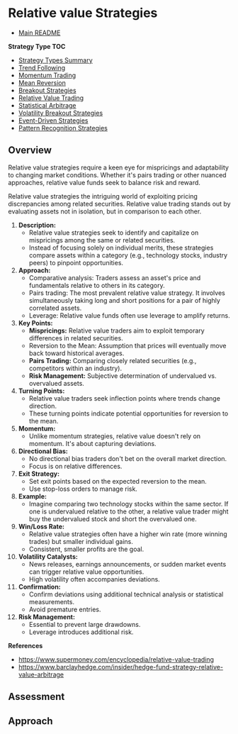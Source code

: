 # Relative value Strategies


- [Main README](../README.md)

**Strategy Type TOC**

- [Strategy Types Summary](strategy_types.md)
- [Trend Following](trend_following_strategies.md)
- [Momentum Trading](momentum_strategies.md)
- [Mean Reversion](mean_reversion_strategies.md)
- [Breakout Strategies](breakout_strategies.md)
- [Relative Value Trading](relative_value_strategies.md)
- [Statistical Arbitrage](statistical_arbitrage_strategies.md)
- [Volatility Breakout Strategies](volatility_breakout_strategies.md)
- [Event-Driven Strategies](event_driven_strategies.md)
- [Pattern Recognition Strategies](pattern_recognition_strategies.md)

## Overview

Relative value strategies require a keen eye for mispricings and adaptability to changing market conditions. Whether it's pairs trading or other nuanced approaches, relative value funds seek to balance risk and reward. 

Relative value strategies the intriguing world of exploiting pricing discrepancies among related securities. Relative value trading stands out by evaluating assets not in isolation, but in comparison to each other. 

1. **Description:**
   - Relative value strategies seek to identify and capitalize on mispricings among the same or related securities.
   - Instead of focusing solely on individual merits, these strategies compare assets within a category (e.g., technology stocks, industry peers) to pinpoint opportunities.
2. **Approach:**
   - Comparative analysis: Traders assess an asset's price and fundamentals relative to others in its category.
   - Pairs trading: The most prevalent relative value strategy. It involves simultaneously taking long and short positions for a pair of highly correlated assets.
   - Leverage: Relative value funds often use leverage to amplify returns.
3. **Key Points:**
   - **Mispricings:** Relative value traders aim to exploit temporary differences in related securities.
   - Reversion to the Mean: Assumption that prices will eventually move back toward historical averages.
   - **Pairs Trading:** Comparing closely related securities (e.g., competitors within an industry).
   - **Risk Management:** Subjective determination of undervalued vs. overvalued assets.
4. **Turning Points:**
   - Relative value traders seek inflection points where trends change direction.
   - These turning points indicate potential opportunities for reversion to the mean.
5. **Momentum:**
   - Unlike momentum strategies, relative value doesn't rely on momentum. It's about capturing deviations.
6. **Directional Bias:**
   - No directional bias traders don't bet on the overall market direction.
   - Focus is on relative differences.
7. **Exit Strategy:**
   - Set exit points based on the expected reversion to the mean.
   - Use stop-loss orders to manage risk.
8. **Example:**
   - Imagine comparing two technology stocks within the same sector. If one is undervalued relative to the other, a relative value trader might buy the undervalued stock and short the overvalued one.
9. **Win/Loss Rate:**
   - Relative value strategies often have a higher win rate (more winning trades) but smaller individual gains.
   - Consistent, smaller profits are the goal.
10. **Volatility Catalysts:**
    - News releases, earnings announcements, or sudden market events can trigger relative value opportunities.
    - High volatility often accompanies deviations.
11. **Confirmation:**
    - Confirm deviations using additional technical analysis or statistical measurements.
    - Avoid premature entries.
12. **Risk Management:**
    - Essential to prevent large drawdowns.
    - Leverage introduces additional risk.

**References**

- https://www.supermoney.com/encyclopedia/relative-value-trading
- https://www.barclayhedge.com/insider/hedge-fund-strategy-relative-value-arbitrage


## Assessment


## Approach